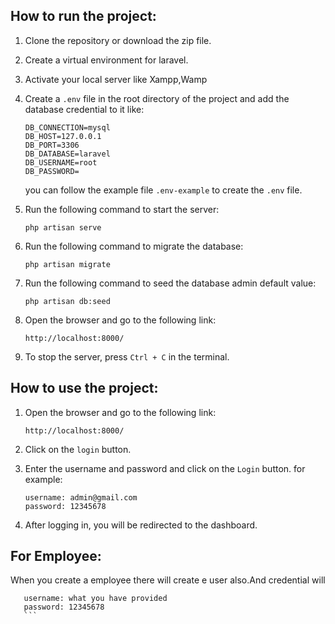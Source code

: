 ## How to run the project:
1. Clone the repository or download the zip file.
2. Create a virtual environment for laravel.
3. Activate your local server like Xampp,Wamp

5. Create a `.env` file in the root directory of the project and add the database credential to it like:

    ```
   DB_CONNECTION=mysql
   DB_HOST=127.0.0.1
   DB_PORT=3306
   DB_DATABASE=laravel
   DB_USERNAME=root
   DB_PASSWORD=
    ```
    you can follow the example file `.env-example` to create the `.env` file.


6. Run the following command to start the server:
     ```
    php artisan serve
     ```
     
7. Run the following command to migrate  the database:
     ```
    php artisan migrate
     ```     
8. Run the following command to seed  the database admin default value:
     ```
    php artisan db:seed
     ```
9. Open the browser and go to the following link:

    ```
    http://localhost:8000/
    ```
10. To stop the server, press `Ctrl + C` in the terminal.

## How to use the project:
1. Open the browser and go to the following link:

    ```
    http://localhost:8000/
    ```
2. Click on the `login` button.
3. Enter the username and password and click on the `Login` button. for example:
    ```
    username: admin@gmail.com
    password: 12345678
    ```
4. After logging in, you will be redirected to the dashboard.

 ## For Employee:
  When you create a employee there will create e user also.And credential will
  
 ```
    username: what you have provided
    password: 12345678
    ```
   
